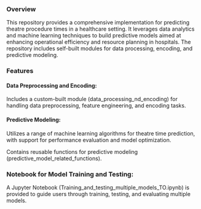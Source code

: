 ### Overview
This repository provides a comprehensive implementation for predicting theatre procedure times in a healthcare setting. It leverages data analytics and machine learning techniques to build predictive models aimed at enhancing operational efficiency and resource planning in hospitals. The repository includes self-built modules for data processing, encoding, and predictive modeling.

### Features

  #### Data Preprocessing and Encoding:
  
  Includes a custom-built module (data_processing_nd_encoding) for handling data preprocessing, feature engineering, and encoding tasks.

  #### Predictive Modeling:

  Utilizes a range of machine learning algorithms for theatre time prediction, with support for performance evaluation and model optimization.
  
  Contains reusable functions for predictive modeling (predictive_model_related_functions).


### Notebook for Model Training and Testing:

  A Jupyter Notebook (Training_and_testing_multiple_models_TO.ipynb) is provided to guide users through training, testing, and evaluating multiple models.
